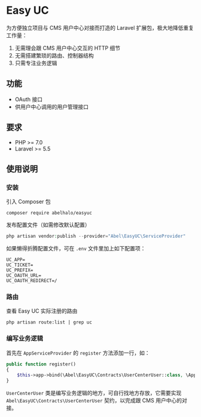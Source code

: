 # Easy UC

为方便独立项目与 CMS 用户中心对接而打造的 Laravel 扩展包，极大地降低重复工作量：

1. 无需理会跟 CMS 用户中心交互的 HTTP 细节
2. 无需搭建繁琐的路由、控制器结构
3. 只需专注业务逻辑



## 功能

- OAuth 接口
- 供用户中心调用的用户管理接口



## 要求

- PHP >= 7.0
- Laravel >= 5.5



## 使用说明

### 安装

引入 Composer 包

```shell
composer require abelhalo/easyuc
```

发布配置文件（如需修改默认配置）

```php
php artisan vendor:publish --provider="Abel\EasyUC\ServiceProvider"
```

如果懒得折腾配置文件，可在 `.env` 文件里加上如下配置项：

```
UC_APP=
UC_TICKET=
UC_PREFIX=
UC_OAUTH_URL=
UC_OAUTH_REDIRECT=/
```

### 路由

查看 Easy UC 实际注册的路由

```shell
php artisan route:list | grep uc
```

### 编写业务逻辑

首先在 `AppServiceProvider` 的 `register` 方法添加一行，如：

```php
public function register()
{
    $this->app->bind(\Abel\EasyUC\Contracts\UserCenterUser::class, \App\Repositories\UserCenterUser::class);
}
```

`UserCenterUser` 类是编写业务逻辑的地方，可自行找地方存放，它需要实现 `Abel\EasyUC\Contracts\UserCenterUser` 契约，以完成跟 CMS 用户中心的对接。